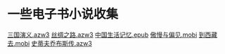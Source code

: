 # 一些电子书小说收集

[三国演义.azw3](https://raw.githubusercontent.com/fzlaoyang/book1/blob/main/%E4%B8%89%E5%9B%BD%E6%BC%94%E4%B9%89.azw3)
[丝绸之路.azw3](https://raw.githubusercontent.com/fzlaoyang/book1/blob/main/%E4%B8%9D%E7%BB%B8%E4%B9%8B%E8%B7%AF.azw3)
[中国生活记忆.epub](https://raw.githubusercontent.com/fzlaoyang/book1/blob/main/中国生活记忆.epub)
[傲慢与偏见.mobi](https://raw.githubusercontent.com/fzlaoyang/book1/blob/main/傲慢与偏见.mobi)
[到西藏去.mobi](https://raw.githubusercontent.com/fzlaoyang/book1/blob/main/到西藏去.mobi)
[史蒂夫乔布斯传.azw3](https://raw.githubusercontent.com/fzlaoyang/book1/blob/main/史蒂夫乔布斯传.azw3)
[](https://raw.githubusercontent.com/fzlaoyang/book1/blob/main/)
[](https://raw.githubusercontent.com/fzlaoyang/book1/blob/main/)
[](https://raw.githubusercontent.com/fzlaoyang/book1/blob/main/)
[](https://raw.githubusercontent.com/fzlaoyang/book1/blob/main/)
[](https://raw.githubusercontent.com/fzlaoyang/book1/blob/main/)
[](https://raw.githubusercontent.com/fzlaoyang/book1/blob/main/)
[](https://raw.githubusercontent.com/fzlaoyang/book1/blob/main/)